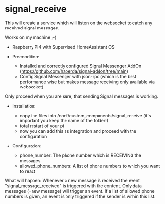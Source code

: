 # signal_receive

This will create a service which will listen on the websocket to catch any received signal messages.

Works on my machine ;-)
* Raspberry PI4 with Supervised HomeAssistant OS

* Precondition:
  * Installed and correctly configured Signal Messenger AddOn (https://github.com/haberda/signal-addon/tree/main)
  * Config Signal Messenger with json-rpc (which is the best performance wise but makes message receiving only available via websocket)

Only proceed when you are sure, that sending Signal messages is working.
* Installation:
  * copy the files into /conf/custom_components/signal_receive (it's important you keep the name of the folder!)
  * total restart of your pi
  * now you can add this as integration and proceed with the configuration 

* Configuration:
  * phone_number: The phone number which is RECEIVING the messages
  * allowed_phone_numbers: A list of phone numbers to which you want to react

What will happen:
Whenever a new message is received the event "signal_message_received" is triggered with the content.
Only data messages (=new message) will trigger an event.
If a list of allowed phone numbers is given, an event is only triggered if the sender is within this list.
